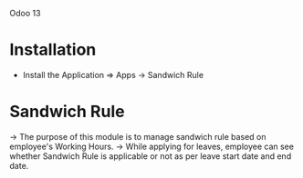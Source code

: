 Odoo 13

Installation 
============
* Install the Application => Apps -> Sandwich Rule

Sandwich Rule
===========
-> The purpose of this module is to manage sandwich rule based on employee's Working Hours.
-> While applying for leaves, employee can see whether Sandwich Rule is applicable or not as per leave start date and end date.
